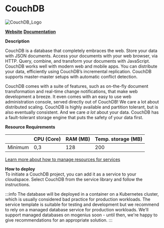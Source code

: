 ﻿# CouchDB

![CouchDB_Logo](https://api.mogenius.com/file/id/8f674d13-31b2-4839-9db7-27c0ec6b09f3)

**[Website](https://couchdb.apache.org)**
**[Documentation](https://docs.couchdb.org/en/stable/)**

**Description**


CouchDB is a database that completely embraces the web. Store your data with JSON documents. Access your documents with your web browser,  via HTTP.  Query,  combine, and  transform  your documents with  JavaScript. CouchDB works well with modern web and mobile apps. You can distribute your data, efficiently using CouchDB’s  incremental replication. CouchDB supports master-master setups with  automatic conflict  detection.

CouchDB comes with a suite of features, such as on-the-fly document transformation and real-time  change notifications, that make web development a breeze. It even comes with an easy to use web administration console, served directly out of CouchDB! We care a lot about  distributed scaling. CouchDB is highly available and partition tolerant, but is also  eventually consistent. And we care  _a lot_  about your data. CouchDB has a fault-tolerant storage engine that puts the safety of your data first.

**Resource Requirements**

||CPU (Core)|RAM (MB)  |Temp. storage (MB)|
|--|--|--|--|
| Minimum | 0,3 |128| 200 |

[Learn more about how to manage resources for services](./../../development/resources.md)

**How to deploy**  
To initiate a CouchDB project, you can add it as a service to your cloudspace. Select CouchDB from the service library and follow the instructions.  


:::info
The database will be deployed in a container on a Kubernetes cluster, which is usually considered bad practice for production workloads. The service template is suitable for testing and development but we recommend to rely on a managed database service for production workloads. We'll support managed databases on mogenius soon - until then, we're happy to give recommendations for an appropriate solution.
:::
